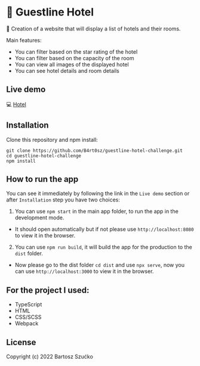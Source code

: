 # :hotel: Guestline Hotel

:scroll: Creation of a website that will display a list of hotels and their rooms.

Main features:

- You can filter based on the star rating of the hotel
- You can filter based on the capacity of the room
- You can view all images of the displayed hotel
- You can see hotel details and room details

## Live demo

:computer: [Hotel](https://guestline-hotels.netlify.app)

## Installation

Clone this repository and npm install:

```
git clone https://github.com/B4rt0sz/guestline-hotel-challenge.git
cd guestline-hotel-challenge
npm install
```

## How to run the app

You can see it immediately by following the link in the `Live demo` section or after `Installation` step you have two choices:

1. You can use `npm start` in the main app folder, to run the app in the development mode.

- It should open automatically but if not please use `http://localhost:8080` to view it in the browser.

2. You can use `npm run build`, it will build the app for the production to the `dist` folder.

- Now please go to the dist folder `cd dist` and use `npx serve`, now you can use `http://localhost:3000` to view it in the browser.

## For the project I used:

- TypeScript
- HTML
- CSS/SCSS
- Webpack

## License

Copyright (c) 2022 Bartosz Szućko
